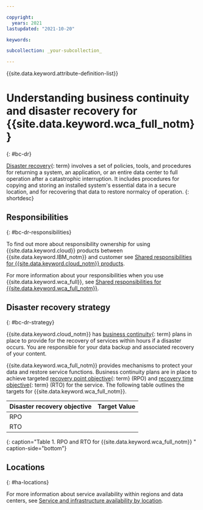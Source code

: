 ```yaml
---

copyright:
  years: 2021
lastupdated: "2021-10-20"

keywords:

subcollection: _your-subcollection_

---
```


{{site.data.keyword.attribute-definition-list}}


# Understanding business continuity and disaster recovery for {{site.data.keyword.wca_full_notm}}
{: #bc-dr}


[Disaster recovery](#x2113280){: term} involves a set of policies, tools, and procedures for returning a system, an application, or an entire data center to full operation after a catastrophic interruption. It includes procedures for copying and storing an installed system's essential data in a secure location, and for recovering that data to restore normalcy of operation.
{: shortdesc}

## Responsibilities
{: #bc-dr-responsibilities}

To find out more about responsibility ownership for using {{site.data.keyword.cloud}} products between {{site.data.keyword.IBM_notm}} and customer see [Shared responsibilities for {{site.data.keyword.cloud_notm}} products](/docs/overview?topic=overview-shared-responsibilities).


For more information about your responsibilities when you use {{site.data.keyword.wca_full}}, see [Shared responsibilities for {{site.data.keyword.wca_full_notm}}](/docs/watsonx-code-assistant?topic=watsonx-code-assistant-shared-resp).

## Disaster recovery strategy
{: #bc-dr-strategy}

{{site.data.keyword.cloud_notm}} has [business continuity](#x3026801){: term} plans in place to provide for the recovery of services within hours if a disaster occurs. You are responsible for your data backup and associated recovery of your content.

{{site.data.keyword.wca_full_notm}} provides mechanisms to protect your data and restore service functions. Business continuity plans are in place to achieve targeted [recovery point objective](#x3429911){: term} (RPO) and [recovery time objective](#x3167918){: term} (RTO) for the service. The following table outlines the targets for {{site.data.keyword.wca_full_notm}}.

| Disaster recovery objective | Target Value   |
|---|---|
|  RPO |   |
|  RTO |   |
{: caption="Table 1. RPO and RTO for {{site.data.keyword.wca_full_notm}} " caption-side="bottom"}

## Locations
{: #ha-locations}

For more information about service availability within regions and data centers, see [Service and infrastructure availability by location](/docs/overview?topic=overview-services_region).
